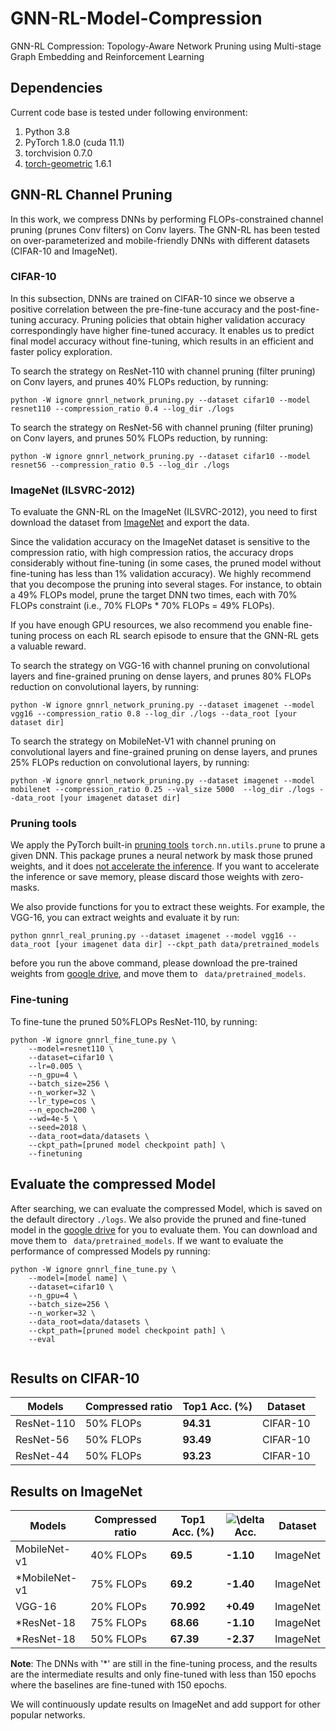 # GNN-RL-Model-Compression
GNN-RL Compression: Topology-Aware Network Pruning using Multi-stage Graph Embedding and Reinforcement Learning

## Dependencies

Current code base is tested under following environment:

1. Python   3.8
2. PyTorch  1.8.0 (cuda 11.1)
3. torchvision 0.7.0
4. [torch-geometric](https://pytorch-geometric.readthedocs.io/en/latest/notes/installation.html#) 1.6.1

## GNN-RL Channel Pruning
In this work, we compress DNNs by performing FLOPs-constrained channel pruning (prunes Conv filters) on Conv layers. The GNN-RL has been tested on over-parameterized and mobile-friendly DNNs with different datasets (CIFAR-10 and ImageNet).
### CIFAR-10
In this subsection, DNNs are trained on CIFAR-10 since we observe a positive correlation between the pre-fine-tune accuracy and the post-fine-tuning accuracy. Pruning policies that obtain higher validation accuracy correspondingly have higher fine-tuned accuracy. It enables us to predict final model accuracy without fine-tuning, which results in an efficient and faster policy exploration.


To search the strategy on ResNet-110 with channel pruning (filter pruning) on Conv layers, and prunes 40% FLOPs reduction, by running:
   ```
python -W ignore gnnrl_network_pruning.py --dataset cifar10 --model resnet110 --compression_ratio 0.4 --log_dir ./logs
   ```
To search the strategy on ResNet-56 with channel pruning (filter pruning) on Conv layers, and prunes 50% FLOPs reduction, by running:
  ```
python -W ignore gnnrl_network_pruning.py --dataset cifar10 --model resnet56 --compression_ratio 0.5 --log_dir ./logs
   ```

### ImageNet (ILSVRC-2012)
To evaluate the GNN-RL on the ImageNet (ILSVRC-2012), you need to first download the dataset from [ImageNet](http://www.image-net.org/download-images) and export the data.

Since the validation accuracy on the ImageNet dataset is sensitive to the compression ratio,
with high compression ratios, the accuracy drops considerably without fine-tuning 
(in some cases, the pruned model without fine-tuning has less than 1% validation accuracy).
We highly recommend that you decompose the pruning into several stages. 
For instance, to obtain a 49% FLOPs model, prune the target DNN two times, each with 70% FLOPs constraint (i.e., 70% FLOPs * 70% FLOPs = 49% FLOPs).

If you have enough GPU resources, we also recommend you enable fine-tuning process on each RL search episode to ensure that the GNN-RL gets a valuable reward.


To search the strategy on VGG-16 with channel pruning on convolutional layers and fine-grained pruning on dense layers, and prunes 80% FLOPs reduction on convolutional layers, by running:
   ```
python -W ignore gnnrl_network_pruning.py --dataset imagenet --model vgg16 --compression_ratio 0.8 --log_dir ./logs --data_root [your dataset dir] 
   ```
To search the strategy on MobileNet-V1 with channel pruning on convolutional layers and fine-grained pruning on dense layers, and prunes 25% FLOPs reduction on convolutional layers, by running:
   ```
python -W ignore gnnrl_network_pruning.py --dataset imagenet --model mobilenet --compression_ratio 0.25 --val_size 5000  --log_dir ./logs --data_root [your imagenet dataset dir]
   ```

### Pruning tools
We apply the PyTorch built-in [pruning tools](https://pytorch.org/tutorials/intermediate/pruning_tutorial.html#extending-torch-nn-utils-prune-with-custom-pruning-functions)
`torch.nn.utils.prune` to prune a given DNN. 
This package prunes a neural network by mask those pruned weights, and it does [not accelerate the
inference](https://github.com/pytorch/pytorch/issues/36214).
If you want to accelerate the inference or save memory, please discard those weights with zero-masks. 

We also provide functions for you to extract these weights. For example, the VGG-16, you can extract weights and evaluate it by run:

```
python gnnrl_real_pruning.py --dataset imagenet --model vgg16 --data_root [your imagenet data dir] --ckpt_path data/pretrained_models
```

before you run the above command, please download the pre-trained weights from [google drive](https://drive.google.com/drive/folders/18EiDRI-tcmrmAzo4Yk2W6G-A8aT2FjSD?usp=sharing), and move them to ``` data/pretrained_models```. 
### Fine-tuning
To fine-tune the pruned 50%FLOPs ResNet-110, by running:

```angular2html
python -W ignore gnnrl_fine_tune.py \
    --model=resnet110 \
    --dataset=cifar10 \
    --lr=0.005 \
    --n_gpu=4 \
    --batch_size=256 \
    --n_worker=32 \
    --lr_type=cos \
    --n_epoch=200 \
    --wd=4e-5 \
    --seed=2018 \
    --data_root=data/datasets \
    --ckpt_path=[pruned model checkpoint path] \
    --finetuning
```

## Evaluate the compressed Model
After searching, we can evaluate the compressed Model, which is saved on the default directory ```./logs```.
We also provide the pruned and fine-tuned model in the [google drive](https://drive.google.com/drive/folders/18EiDRI-tcmrmAzo4Yk2W6G-A8aT2FjSD?usp=sharing) for you to evaluate them. You can download and move them to ``` data/pretrained_models```.
If we want to evaluate the performance of compressed Models py running:
```angular2html
python -W ignore gnnrl_fine_tune.py \
    --model=[model name] \
    --dataset=cifar10 \
    --n_gpu=4 \
    --batch_size=256 \
    --n_worker=32 \
    --data_root=data/datasets \
    --ckpt_path=[pruned model checkpoint path] \
    --eval
     
   ```

## Results on CIFAR-10
| Models                   | Compressed ratio | Top1 Acc. (%) | Dataset |
| ------------------------ | ------------     | ------------ |------------|
| ResNet-110                | 50% FLOPs        | **94.31**   |CIFAR-10|
| ResNet-56                | 50% FLOPs        | **93.49**   |CIFAR-10|
| ResNet-44                | 50% FLOPs       | **93.23**   |CIFAR-10|

## Results on ImageNet
| Models                   | Compressed ratio | Top1 Acc. (%) |![\delta](http://latex.codecogs.com/svg.latex?{\Delta}) Acc.| Dataset |
| ------------------------ | ------------     | ------------ |------------|------------|
| MobileNet-v1                | 40% FLOPs       | **69.5**  |**-1.10**  |ImageNet|
| *MobileNet-v1                | 75% FLOPs       | **69.2**  |**-1.40**  |ImageNet|
| VGG-16                | 20% FLOPs       | **70.992**   |**+0.49** |ImageNet|
| *ResNet-18                | 75% FLOPs       | **68.66**   |**-1.10** |ImageNet|
| *ResNet-18                | 50% FLOPs       | **67.39**   |**-2.37** |ImageNet|

**Note**: 
The DNNs with '*' are still in the fine-tuning process, and the results are the intermediate results and only fine-tuned with less than 150 epochs where the baselines are fine-tuned with 150 epochs.

We will continuously update results on ImageNet and add support for other popular networks.